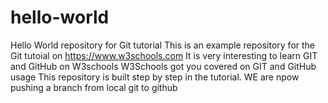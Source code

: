 # hello-world
Hello World repository for Git tutorial
This is an example repository for the Git tutoial on https://www.w3schools.com
It is very interesting to learn GIT and GitHub on W3schools 
W3Schools got you covered on GIT and GitHub usage
This repository is built step by step in the tutorial.
WE are npow pushing a branch from local git to github

